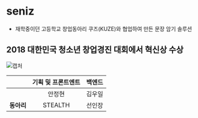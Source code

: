 # seniz

+ 재학중이던 고등학교 창업동아리 쿠즈(KUZE)와 협업하여 만든 문장 암기 솔루션

## 2018 대한민국 청소년 창업경진 대회에서 혁신상 수상

![캡처](https://user-images.githubusercontent.com/49294599/110406567-cbbce900-80c5-11eb-9e11-572bdd8e7034.PNG)


||기획 및 프론트엔트|백엔드|
|:---:|:---:|:---:|
||안정현|김우일||
|<b>동아리</b>|STEALTH|선인장|
